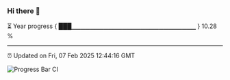 ### Hi there 👋

⏳ Year progress { ███▁▁▁▁▁▁▁▁▁▁▁▁▁▁▁▁▁▁▁▁▁▁▁▁▁▁▁ } 10.28 %

---

⏰ Updated on Fri, 07 Feb 2025 12:44:16 GMT

![Progress Bar CI](https://github.com/DhruviPatel157/GitHub-Actions-Demo/workflows/Progress%20Bar%20CI/badge.svg)
